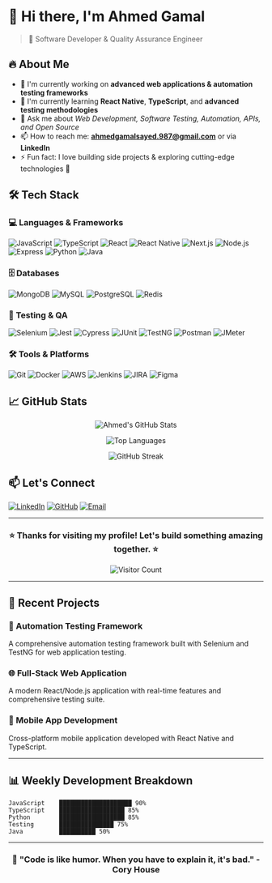 # 👋 Hi there, I'm Ahmed Gamal

> 🚀 Software Developer & Quality Assurance Engineer

## 🔥 About Me

- 🔭 I'm currently working on **advanced web applications & automation testing frameworks**
- 🌱 I'm currently learning **React Native**, **TypeScript**, and **advanced testing methodologies**
- 💬 Ask me about *Web Development, Software Testing, Automation, APIs, and Open Source*
- 📫 How to reach me: **ahmedgamalsayed.987@gmail.com** or via **LinkedIn**
- ⚡ Fun fact: I love building side projects & exploring cutting-edge technologies 🔧

## 🛠️ Tech Stack

### 💻 Languages & Frameworks
![JavaScript](https://img.shields.io/badge/JavaScript-F7DF1E?style=for-the-badge&logo=javascript&logoColor=black)
![TypeScript](https://img.shields.io/badge/TypeScript-007ACC?style=for-the-badge&logo=typescript&logoColor=white)
![React](https://img.shields.io/badge/React-20232A?style=for-the-badge&logo=react&logoColor=61DAFB)
![React Native](https://img.shields.io/badge/React_Native-20232A?style=for-the-badge&logo=react&logoColor=61DAFB)
![Next.js](https://img.shields.io/badge/Next.js-000000?style=for-the-badge&logo=next.js&logoColor=white)
![Node.js](https://img.shields.io/badge/Node.js-339933?style=for-the-badge&logo=nodedotjs&logoColor=white)
![Express](https://img.shields.io/badge/Express-000000?style=for-the-badge&logo=express&logoColor=white)
![Python](https://img.shields.io/badge/Python-3776AB?style=for-the-badge&logo=python&logoColor=white)
![Java](https://img.shields.io/badge/Java-ED8B00?style=for-the-badge&logo=java&logoColor=white)

### 🗄️ Databases
![MongoDB](https://img.shields.io/badge/MongoDB-47A248?style=for-the-badge&logo=mongodb&logoColor=white)
![MySQL](https://img.shields.io/badge/MySQL-4479A1?style=for-the-badge&logo=mysql&logoColor=white)
![PostgreSQL](https://img.shields.io/badge/PostgreSQL-336791?style=for-the-badge&logo=postgresql&logoColor=white)
![Redis](https://img.shields.io/badge/Redis-DC382D?style=for-the-badge&logo=redis&logoColor=white)

### 🧪 Testing & QA
![Selenium](https://img.shields.io/badge/Selenium-43B02A?style=for-the-badge&logo=selenium&logoColor=white)
![Jest](https://img.shields.io/badge/Jest-C21325?style=for-the-badge&logo=jest&logoColor=white)
![Cypress](https://img.shields.io/badge/Cypress-17202C?style=for-the-badge&logo=cypress&logoColor=white)
![JUnit](https://img.shields.io/badge/JUnit-25A162?style=for-the-badge&logo=junit5&logoColor=white)
![TestNG](https://img.shields.io/badge/TestNG-02303A?style=for-the-badge)
![Postman](https://img.shields.io/badge/Postman-FF6C37?style=for-the-badge&logo=postman&logoColor=white)
![JMeter](https://img.shields.io/badge/JMeter-D22128?style=for-the-badge&logo=apachejmeter&logoColor=white)

### 🛠️ Tools & Platforms
![Git](https://img.shields.io/badge/Git-F05032?style=for-the-badge&logo=git&logoColor=white)
![Docker](https://img.shields.io/badge/Docker-2496ED?style=for-the-badge&logo=docker&logoColor=white)
![AWS](https://img.shields.io/badge/AWS-232F3E?style=for-the-badge&logo=amazonaws&logoColor=white)
![Jenkins](https://img.shields.io/badge/Jenkins-D24939?style=for-the-badge&logo=jenkins&logoColor=white)
![JIRA](https://img.shields.io/badge/JIRA-0052CC?style=for-the-badge&logo=jira&logoColor=white)
![Figma](https://img.shields.io/badge/Figma-F24E1E?style=for-the-badge&logo=figma&logoColor=white)

## 📈 GitHub Stats

<div align="center">

![Ahmed's GitHub Stats](https://github-readme-stats.vercel.app/api?username=ahmedgamal-dev&show_icons=true&theme=radical&hide_border=true)

![Top Languages](https://github-readme-stats.vercel.app/api/top-langs/?username=ahmedgamal-dev&layout=compact&theme=radical&hide_border=true)

![GitHub Streak](https://github-readme-streak-stats.herokuapp.com/?user=ahmedgamal-dev&theme=radical&hide_border=true)

</div>

## 📫 Let's Connect

[![LinkedIn](https://img.shields.io/badge/LinkedIn-0077B5?style=for-the-badge&logo=linkedin&logoColor=white)](https://www.linkedin.com/in/ahmed-gamal-078838277)
[![GitHub](https://img.shields.io/badge/GitHub-100000?style=for-the-badge&logo=github&logoColor=white)](https://github.com/ahmedgamal-dev)
[![Email](https://img.shields.io/badge/Email-D14836?style=for-the-badge&logo=gmail&logoColor=white)](mailto:ahmedgamalsayed.987@gmail.com)

---

<div align="center">

### ⭐ Thanks for visiting my profile! Let's build something amazing together. ⭐

![Visitor Count](https://komarev.com/ghpvc/?username=ahmedgamal-dev&color=blueviolet&style=flat-square)

</div>

---

## 🎯 Recent Projects

### 🔧 Automation Testing Framework
A comprehensive automation testing framework built with Selenium and TestNG for web application testing.

### 🌐 Full-Stack Web Application
A modern React/Node.js application with real-time features and comprehensive testing suite.

### 📱 Mobile App Development
Cross-platform mobile application developed with React Native and TypeScript.

---

## 📊 Weekly Development Breakdown

```text
JavaScript    ████████████████████ 90%
TypeScript    ██████████████████ 85%
Python        ██████████████████ 85%
Testing       ███████████████ 75%
Java          ██████████ 50%
```

---

<div align="center">

### 🚀 "Code is like humor. When you have to explain it, it's bad." - Cory House

</div>
